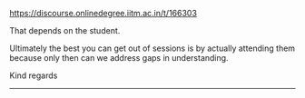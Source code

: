 https://discourse.onlinedegree.iitm.ac.in/t/166303

That depends on the student.</p>
<p>Ultimately the best you can get out of sessions is by actually attending them because only then can we address gaps in understanding.</p>
<p>Kind regards</p><hr>

</body></html>